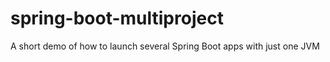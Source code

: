 # spring-boot-multiproject
A short demo of how to launch several Spring Boot apps with just one JVM
